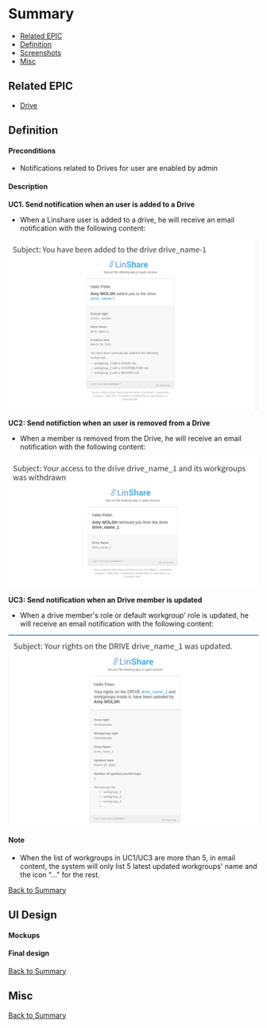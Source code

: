 # Summary

* [Related EPIC](#related-epic)
* [Definition](#definition)
* [Screenshots](#screenshots)
* [Misc](#misc)

## Related EPIC
* [Drive](./README.md)

## Definition

#### Preconditions
*  Notifications related to Drives for user are enabled by admin
#### Description
**UC1. Send notification when an user is added to a Drive**
*  When a Linshare user is added to a drive, he will receive an email notification with the following content: 

![story19](./design/19.1.png)

**UC2: Send notifiction when an user is removed from a Drive**
*  When a  member is removed from the Drive, he will receive an email notification with the following content: 

![story19](./design/19.2.png)

**UC3: Send notification when an Drive member is updated**
*  When a drive member's role or default workgroup' role is updated, he will receive an email notification with the following content:
 
![story19](./design/19.3.png)

#### Note 
*  When the list of workgroups in UC1/UC3 are more than 5, in email content, the system will only list 5 latest updated workgroups' name and the icon "..." for the rest. 

[Back to Summary](#summary)

## UI Design

#### Mockups

#### Final design

[Back to Summary](#summary)
## Misc

[Back to Summary](#summary)

